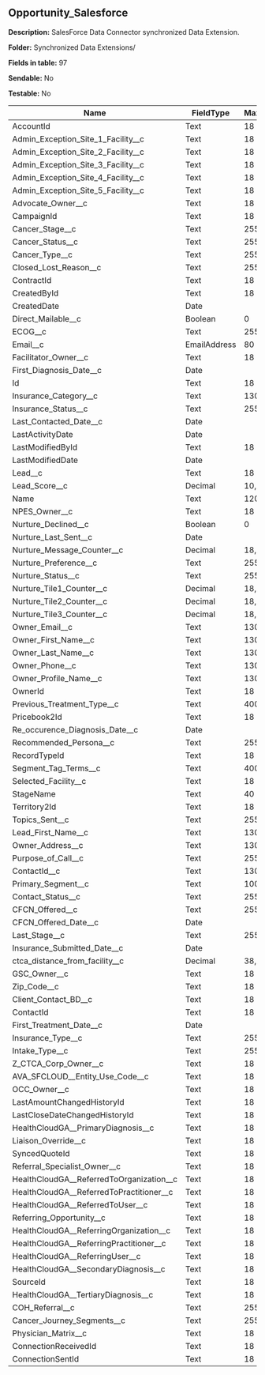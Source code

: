 ## Opportunity_Salesforce

**Description:** SalesForce Data Connector synchronized Data Extension.

**Folder:** Synchronized Data Extensions/

**Fields in table:** 97

**Sendable:** No

**Testable:** No

| Name | FieldType | MaxLength | IsPrimaryKey | IsNullable | DefaultValue |
| --- | --- | --- | --- | --- | --- |
| AccountId | Text | 18 | - | + |  |
| Admin_Exception_Site_1_Facility__c | Text | 18 | - | + |  |
| Admin_Exception_Site_2_Facility__c | Text | 18 | - | + |  |
| Admin_Exception_Site_3_Facility__c | Text | 18 | - | + |  |
| Admin_Exception_Site_4_Facility__c | Text | 18 | - | + |  |
| Admin_Exception_Site_5_Facility__c | Text | 18 | - | + |  |
| Advocate_Owner__c | Text | 18 | - | + |  |
| CampaignId | Text | 18 | - | + |  |
| Cancer_Stage__c | Text | 255 | - | + |  |
| Cancer_Status__c | Text | 255 | - | + |  |
| Cancer_Type__c | Text | 255 | - | + |  |
| Closed_Lost_Reason__c | Text | 255 | - | + |  |
| ContractId | Text | 18 | - | + |  |
| CreatedById | Text | 18 | - | + |  |
| CreatedDate | Date |  | - | + |  |
| Direct_Mailable__c | Boolean | 0 | - | + |  |
| ECOG__c | Text | 255 | - | + |  |
| Email__c | EmailAddress | 80 | - | + |  |
| Facilitator_Owner__c | Text | 18 | - | + |  |
| First_Diagnosis_Date__c | Date |  | - | + |  |
| Id | Text | 18 | + | - |  |
| Insurance_Category__c | Text | 1300 | - | + |  |
| Insurance_Status__c | Text | 255 | - | + |  |
| Last_Contacted_Date__c | Date |  | - | + |  |
| LastActivityDate | Date |  | - | + |  |
| LastModifiedById | Text | 18 | - | + |  |
| LastModifiedDate | Date |  | - | + |  |
| Lead__c | Text | 18 | - | + |  |
| Lead_Score__c | Decimal | 10,0 | - | + |  |
| Name | Text | 120 | - | + |  |
| NPES_Owner__c | Text | 18 | - | + |  |
| Nurture_Declined__c | Boolean | 0 | - | + |  |
| Nurture_Last_Sent__c | Date |  | - | + |  |
| Nurture_Message_Counter__c | Decimal | 18,0 | - | + |  |
| Nurture_Preference__c | Text | 255 | - | + |  |
| Nurture_Status__c | Text | 255 | - | + |  |
| Nurture_Tile1_Counter__c | Decimal | 18,0 | - | + |  |
| Nurture_Tile2_Counter__c | Decimal | 18,0 | - | + |  |
| Nurture_Tile3_Counter__c | Decimal | 18,0 | - | + |  |
| Owner_Email__c | Text | 1300 | - | + |  |
| Owner_First_Name__c | Text | 1300 | - | + |  |
| Owner_Last_Name__c | Text | 1300 | - | + |  |
| Owner_Phone__c | Text | 1300 | - | + |  |
| Owner_Profile_Name__c | Text | 1300 | - | + |  |
| OwnerId | Text | 18 | - | + |  |
| Previous_Treatment_Type__c | Text | 4000 | - | + |  |
| Pricebook2Id | Text | 18 | - | + |  |
| Re_occurence_Diagnosis_Date__c | Date |  | - | + |  |
| Recommended_Persona__c | Text | 255 | - | + |  |
| RecordTypeId | Text | 18 | - | + |  |
| Segment_Tag_Terms__c | Text | 4000 | - | + |  |
| Selected_Facility__c | Text | 18 | - | + |  |
| StageName | Text | 40 | - | + |  |
| Territory2Id | Text | 18 | - | + |  |
| Topics_Sent__c | Text | 255 | - | + |  |
| Lead_First_Name__c | Text | 1300 | - | + |  |
| Owner_Address__c | Text | 1300 | - | + |  |
| Purpose_of_Call__c | Text | 255 | - | + |  |
| ContactId__c | Text | 1300 | - | + |  |
| Primary_Segment__c | Text | 100 | - | + |  |
| Contact_Status__c | Text | 255 | - | + |  |
| CFCN_Offered__c | Text | 255 | - | + |  |
| CFCN_Offered_Date__c | Date |  | - | + |  |
| Last_Stage__c | Text | 255 | - | + |  |
| Insurance_Submitted_Date__c | Date |  | - | + |  |
| ctca_distance_from_facility__c | Decimal | 38,0 | - | + |  |
| GSC_Owner__c | Text | 18 | - | + |  |
| Zip_Code__c | Text | 18 | - | + |  |
| Client_Contact_BD__c | Text | 18 | - | + |  |
| ContactId | Text | 18 | - | + |  |
| First_Treatment_Date__c | Date |  | - | + |  |
| Insurance_Type__c | Text | 255 | - | + |  |
| Intake_Type__c | Text | 255 | - | + |  |
| Z_CTCA_Corp_Owner__c | Text | 18 | - | + |  |
| AVA_SFCLOUD__Entity_Use_Code__c | Text | 18 | - | + |  |
| OCC_Owner__c | Text | 18 | - | + |  |
| LastAmountChangedHistoryId | Text | 18 | - | + |  |
| LastCloseDateChangedHistoryId | Text | 18 | - | + |  |
| HealthCloudGA__PrimaryDiagnosis__c | Text | 18 | - | + |  |
| Liaison_Override__c | Text | 18 | - | + |  |
| SyncedQuoteId | Text | 18 | - | + |  |
| Referral_Specialist_Owner__c | Text | 18 | - | + |  |
| HealthCloudGA__ReferredToOrganization__c | Text | 18 | - | + |  |
| HealthCloudGA__ReferredToPractitioner__c | Text | 18 | - | + |  |
| HealthCloudGA__ReferredToUser__c | Text | 18 | - | + |  |
| Referring_Opportunity__c | Text | 18 | - | + |  |
| HealthCloudGA__ReferringOrganization__c | Text | 18 | - | + |  |
| HealthCloudGA__ReferringPractitioner__c | Text | 18 | - | + |  |
| HealthCloudGA__ReferringUser__c | Text | 18 | - | + |  |
| HealthCloudGA__SecondaryDiagnosis__c | Text | 18 | - | + |  |
| SourceId | Text | 18 | - | + |  |
| HealthCloudGA__TertiaryDiagnosis__c | Text | 18 | - | + |  |
| COH_Referral__c | Text | 255 | - | + |  |
| Cancer_Journey_Segments__c | Text | 255 | - | + |  |
| Physician_Matrix__c | Text | 18 | - | + |  |
| ConnectionReceivedId | Text | 18 | - | + |  |
| ConnectionSentId | Text | 18 | - | + |  |
